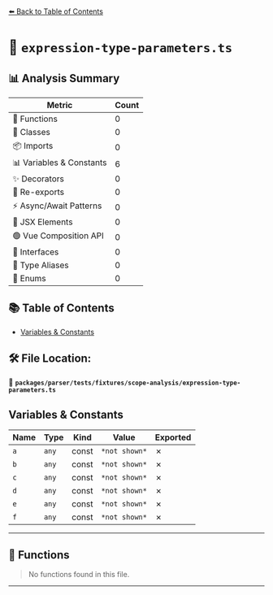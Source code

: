 [⬅️ Back to Table of Contents](../../../../../index.md)

# 📄 `expression-type-parameters.ts`

## 📊 Analysis Summary

| Metric | Count |
|--------|-------|
| 🔧 Functions | 0 |
| 🧱 Classes | 0 |
| 📦 Imports | 0 |
| 📊 Variables & Constants | 6 |
| ✨ Decorators | 0 |
| 🔄 Re-exports | 0 |
| ⚡ Async/Await Patterns | 0 |
| 💠 JSX Elements | 0 |
| 🟢 Vue Composition API | 0 |
| 📐 Interfaces | 0 |
| 📑 Type Aliases | 0 |
| 🎯 Enums | 0 |

## 📚 Table of Contents

- [Variables & Constants](#variables-constants)

## 🛠️ File Location:
📂 **`packages/parser/tests/fixtures/scope-analysis/expression-type-parameters.ts`**

## Variables & Constants

| Name | Type | Kind | Value | Exported |
|------|------|------|-------|----------|
| `a` | `any` | const | `*not shown*` | ✗ |
| `b` | `any` | const | `*not shown*` | ✗ |
| `c` | `any` | const | `*not shown*` | ✗ |
| `d` | `any` | const | `*not shown*` | ✗ |
| `e` | `any` | const | `*not shown*` | ✗ |
| `f` | `any` | const | `*not shown*` | ✗ |


---

## 🔧 Functions

> No functions found in this file.


---